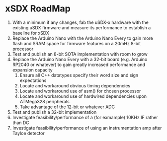 # xSDX RoadMap

1. With a minimum if any changes, fab the uSDX-x hardware with the existing uSDX firmware and measure its performance to establish a baseline for xSDX
2. Replace the Arduino Nano with the Arduino Nano Every to gain more flash and SRAM space for firmware features on a 20mHz 8-bit processor
3. Test and publish an 8-bit SOTA implementation with room to grow
4. Replace the Arduino Nano Every with a 32-bit board (e.g. Arduino RP2040 or whatever) to gain greatly increased performance and expansion capacity
    1. Ensure all C++ datatypes specify their word size and sign expectations
    4. Locate and workaround obvious timing dependencies
    3. Locate and workaround use of asm() for chosen processor
    2. Locate and workaround use of hardwired dependencies upon ATMega328 peripherals
    5. Take advantage of the 12-bit or whatever ADC
5. Test and publish a 32-bit implementation
6. Investigate feasibility/performance of a (for exmample) 10KHz IF rather than DC
7. Investigate feasibility/performance of using an instrumentation amp after Tayloe detector
